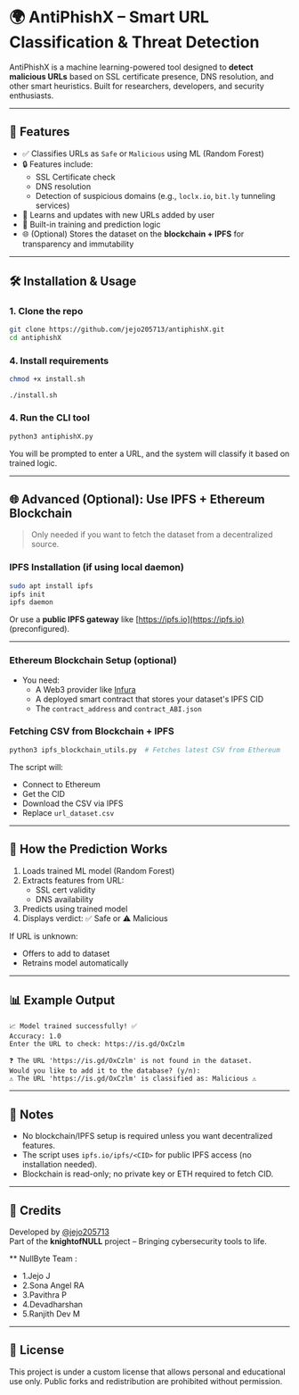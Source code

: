 # 🌍︎ AntiPhishX – Smart URL Classification & Threat Detection

AntiPhishX is a machine learning-powered tool designed to **detect malicious URLs** based on SSL certificate presence, DNS resolution, and other smart heuristics. Built for researchers, developers, and security enthusiasts.

---

## 🚀 Features

- ✅ Classifies URLs as `Safe` or `Malicious` using ML (Random Forest)
- 🔒 Features include:
  - SSL Certificate check
  - DNS resolution
  - Detection of suspicious domains (e.g., `loclx.io`, `bit.ly` tunneling services)
- 🔄 Learns and updates with new URLs added by user
- 🧠 Built-in training and prediction logic
- 🌐 (Optional) Stores the dataset on the **blockchain + IPFS** for transparency and immutability

---

## 🛠️ Installation & Usage

### 1. Clone the repo

```bash
git clone https://github.com/jejo205713/antiphishX.git
cd antiphishX
```

### 4. Install requirements

```bash
chmod +x install.sh
```
```
./install.sh
```

### 4. Run the CLI tool

```bash
python3 antiphishX.py
```

You will be prompted to enter a URL, and the system will classify it based on trained logic.

---

## 🌐 Advanced (Optional): Use IPFS + Ethereum Blockchain

> Only needed if you want to fetch the dataset from a decentralized source.

### IPFS Installation (if using local daemon)

```bash
sudo apt install ipfs
ipfs init
ipfs daemon
```

Or use a **public IPFS gateway** like [https://ipfs.io](https://ipfs.io) (preconfigured).

---

### Ethereum Blockchain Setup (optional)

- You need:
  - A Web3 provider like [Infura](https://infura.io)
  - A deployed smart contract that stores your dataset's IPFS CID
  - The `contract_address` and `contract_ABI.json`

### Fetching CSV from Blockchain + IPFS

```bash
python3 ipfs_blockchain_utils.py  # Fetches latest CSV from Ethereum
```

The script will:
- Connect to Ethereum
- Get the CID
- Download the CSV via IPFS
- Replace `url_dataset.csv`

---

## 🤖 How the Prediction Works

1. Loads trained ML model (Random Forest)
2. Extracts features from URL:
   - SSL cert validity
   - DNS availability
3. Predicts using trained model
4. Displays verdict: ✅ Safe or ⚠️ Malicious

If URL is unknown:
- Offers to add to dataset
- Retrains model automatically

---

## 📊 Example Output

```
📈 Model trained successfully! ✅
Accuracy: 1.0
Enter the URL to check: https://is.gd/OxCzlm

❓ The URL 'https://is.gd/OxCzlm' is not found in the dataset.
Would you like to add it to the database? (y/n):
⚠️ The URL 'https://is.gd/OxCzlm' is classified as: Malicious ⚠️
```

---

## 📌 Notes

- No blockchain/IPFS setup is required unless you want decentralized features.
- The script uses `ipfs.io/ipfs/<CID>` for public IPFS access (no installation needed).
- Blockchain is read-only; no private key or ETH required to fetch CID.

---

## 🤝 Credits

Developed by [@jejo205713](https://github.com/jejo205713)  
Part of the **knightofNULL** project – Bringing cybersecurity tools to life. 

** NullByte Team :
* 1.Jejo J
* 2.Sona Angel RA
* 3.Pavithra P
* 4.Devadharshan 
* 5.Ranjith Dev M
  
---

## 📜 License
This project is under a custom license that allows personal and educational use only. Public forks and redistribution are prohibited without permission.
